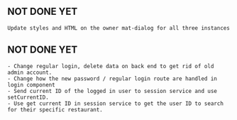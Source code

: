 ## NOT DONE YET
    Update styles and HTML on the owner mat-dialog for all three instances

## NOT DONE YET
    - Change regular login, delete data on back end to get rid of old admin account. 
    - Change how the new password / regular login route are handled in login component
    - Send current ID of the logged in user to session service and use setCurrentID.
    - Use get current ID in session service to get the user ID to search for their specific restaurant. 
